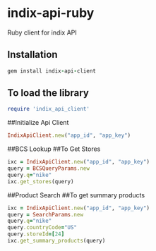 # indix-api-ruby
Ruby client for indix API


Installation
------------
```ruby 
gem install indix-api-client
```


To load the library
-------------------
```ruby 
require 'indix_api_client'
```

##Initialize Api Client
```ruby
IndixApiClient.new("app_id", "app_key")
```

##BCS Lookup
##To Get Stores 
```ruby
ixc = IndixApiClient.new("app_id", "app_key")
query = BCSQueryParams.new
query.q="nike"
ixc.get_stores(query)
```

##Product Search
##To get summary products
```ruby
ixc = IndixApiClient.new("app_id", "app_key")
query = SearchParams.new
query.q="nike"
query.countryCode="US"
query.storeId=[24]
ixc.get_summary_products(query)
```